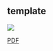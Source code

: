 ## template

![](https://github.com/askdfjlas/template/workflows/build/badge.svg)

[PDF](https://askdfjlas.github.io/template/template.pdf)
